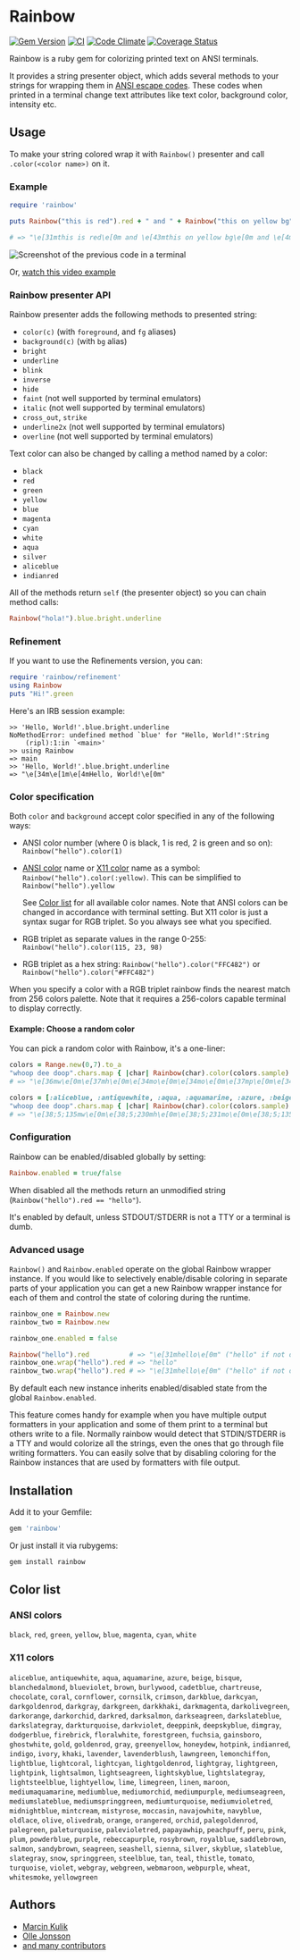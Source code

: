 # Rainbow

[![Gem Version](https://badge.fury.io/rb/rainbow.svg)](https://rubygems.org/gems/rainbow)
[![CI](https://github.com/sickill/rainbow/actions/workflows/ci.yml/badge.svg)](https://github.com/sickill/rainbow/actions/workflows/ci.yml)
[![Code Climate](https://codeclimate.com/github/sickill/rainbow.svg)](https://codeclimate.com/github/sickill/rainbow)
[![Coverage Status](https://coveralls.io/repos/sickill/rainbow/badge.svg)](https://coveralls.io/r/sickill/rainbow)

Rainbow is a ruby gem for colorizing printed text on ANSI terminals.

It provides a string presenter object, which adds several methods to your
strings for wrapping them in [ANSI escape
codes](http://en.wikipedia.org/wiki/ANSI_escape_code). These codes when printed
in a terminal change text attributes like text color, background color,
intensity etc.

## Usage

To make your string colored wrap it with `Rainbow()` presenter and call
`.color(<color name>)` on it.

### Example

```ruby
require 'rainbow'

puts Rainbow("this is red").red + " and " + Rainbow("this on yellow bg").bg(:yellow) + " and " + Rainbow("even bright underlined!").underline.bright

# => "\e[31mthis is red\e[0m and \e[43mthis on yellow bg\e[0m and \e[4m\e[1meven bright underlined!\e[0m"
```

![Screenshot of the previous code in a terminal](https://user-images.githubusercontent.com/132/132943811-93747cc5-bdaf-43a2-a1a4-a1f18e805eba.png)

Or, [watch this video example](https://asciinema.org/a/J928KpHoUQ0sl54ulOSOLE71E?rows=20&speed=2.5)

### Rainbow presenter API

Rainbow presenter adds the following methods to presented string:

* `color(c)` (with `foreground`, and `fg` aliases)
* `background(c)` (with `bg` alias)
* `bright`
* `underline`
* `blink`
* `inverse`
* `hide`
* `faint` (not well supported by terminal emulators)
* `italic` (not well supported by terminal emulators)
* `cross_out`, `strike`
* `underline2x` (not well supported by terminal emulators)
* `overline` (not well supported by terminal emulators)

Text color can also be changed by calling a method named by a color:

* `black`
* `red`
* `green`
* `yellow`
* `blue`
* `magenta`
* `cyan`
* `white`
* `aqua`
* `silver`
* `aliceblue`
* `indianred`

All of the methods return `self` (the presenter object) so you can chain method
calls:

```ruby
Rainbow("hola!").blue.bright.underline
```

### Refinement

If you want to use the Refinements version, you can:

```ruby
require 'rainbow/refinement'
using Rainbow
puts "Hi!".green
```

Here's an IRB session example:

```
>> 'Hello, World!'.blue.bright.underline
NoMethodError: undefined method `blue' for "Hello, World!":String
    (ripl):1:in `<main>'
>> using Rainbow
=> main
>> 'Hello, World!'.blue.bright.underline
=> "\e[34m\e[1m\e[4mHello, World!\e[0m"
```

### Color specification

Both `color` and `background` accept color specified in any
of the following ways:

* ANSI color number (where 0 is black, 1 is red, 2 is green and so on):
  `Rainbow("hello").color(1)`

* [ANSI color](https://en.wikipedia.org/wiki/ANSI_escape_code#Colors) name or [X11 color](https://en.wikipedia.org/wiki/X11_color_names) name as a symbol:
  `Rainbow("hello").color(:yellow)`.
  This can be simplified to `Rainbow("hello").yellow`

  See [Color list](#user-content-color-list) for all available color names.
  Note that ANSI colors can be changed in accordance with terminal setting.
  But X11 color is just a syntax sugar for RGB triplet. So you always see what you specified.

* RGB triplet as separate values in the range 0-255:
  `Rainbow("hello").color(115, 23, 98)`

* RGB triplet as a hex string:
  `Rainbow("hello").color("FFC482")` or `Rainbow("hello").color("#FFC482")`

When you specify a color with a RGB triplet rainbow finds the nearest match
from 256 colors palette. Note that it requires a 256-colors capable terminal to
display correctly.

#### Example: Choose a random color

You can pick a random color with Rainbow, it's a one-liner:

```ruby
colors = Range.new(0,7).to_a
"whoop dee doop".chars.map { |char| Rainbow(char).color(colors.sample) }.join
# => "\e[36mw\e[0m\e[37mh\e[0m\e[34mo\e[0m\e[34mo\e[0m\e[37mp\e[0m\e[34m \e[0m\e[36md\e[0m\e[33me\e[0m\e[34me\e[0m\e[37m \e[0m\e[32md\e[0m\e[35mo\e[0m\e[33mo\e[0m\e[36mp\e[0m"

colors = [:aliceblue, :antiquewhite, :aqua, :aquamarine, :azure, :beige, :bisque, :blanchedalmond, :blueviolet]
"whoop dee doop".chars.map { |char| Rainbow(char).color(colors.sample) }.join
# => "\e[38;5;135mw\e[0m\e[38;5;230mh\e[0m\e[38;5;231mo\e[0m\e[38;5;135mo\e[0m\e[38;5;231mp\e[0m\e[38;5;231m \e[0m\e[38;5;122md\e[0m\e[38;5;231me\e[0m\e[38;5;231me\e[0m\e[38;5;230m \e[0m\e[38;5;122md\e[0m\e[38;5;51mo\e[0m\e[38;5;51mo\e[0m\e[38;5;51mp\e[0m"
```

### Configuration

Rainbow can be enabled/disabled globally by setting:

```ruby
Rainbow.enabled = true/false
```

When disabled all the methods return an unmodified string
(`Rainbow("hello").red == "hello"`).

It's enabled by default, unless STDOUT/STDERR is not a TTY or a terminal is
dumb.

### Advanced usage

`Rainbow()` and `Rainbow.enabled` operate on the global Rainbow wrapper
instance. If you would like to selectively enable/disable coloring in separate
parts of your application you can get a new Rainbow wrapper instance for each
of them and control the state of coloring during the runtime.

```ruby
rainbow_one = Rainbow.new
rainbow_two = Rainbow.new

rainbow_one.enabled = false

Rainbow("hello").red          # => "\e[31mhello\e[0m" ("hello" if not on TTY)
rainbow_one.wrap("hello").red # => "hello"
rainbow_two.wrap("hello").red # => "\e[31mhello\e[0m" ("hello" if not on TTY)
```

By default each new instance inherits enabled/disabled state from the global
`Rainbow.enabled`.

This feature comes handy for example when you have multiple output formatters
in your application and some of them print to a terminal but others write to a
file. Normally rainbow would detect that STDIN/STDERR is a TTY and would
colorize all the strings, even the ones that go through file writing
formatters. You can easily solve that by disabling coloring for the Rainbow
instances that are used by formatters with file output.

## Installation

Add it to your Gemfile:

```ruby
gem 'rainbow'
```

Or just install it via rubygems:

```ruby
gem install rainbow
```

## Color list

### ANSI colors

`black`, `red`, `green`, `yellow`, `blue`, `magenta`, `cyan`, `white`

### X11 colors

`aliceblue`, `antiquewhite`, `aqua`, `aquamarine`, `azure`, `beige`, `bisque`,
`blanchedalmond`, `blueviolet`, `brown`, `burlywood`, `cadetblue`, `chartreuse`,
`chocolate`, `coral`, `cornflower`, `cornsilk`, `crimson`, `darkblue`,
`darkcyan`, `darkgoldenrod`, `darkgray`, `darkgreen`, `darkkhaki`,
`darkmagenta`, `darkolivegreen`, `darkorange`, `darkorchid`, `darkred`,
`darksalmon`, `darkseagreen`, `darkslateblue`, `darkslategray`, `darkturquoise`,
`darkviolet`, `deeppink`, `deepskyblue`, `dimgray`, `dodgerblue`, `firebrick`,
`floralwhite`, `forestgreen`, `fuchsia`, `gainsboro`, `ghostwhite`, `gold`,
`goldenrod`, `gray`, `greenyellow`, `honeydew`, `hotpink`, `indianred`,
`indigo`, `ivory`, `khaki`, `lavender`, `lavenderblush`, `lawngreen`,
`lemonchiffon`, `lightblue`, `lightcoral`, `lightcyan`, `lightgoldenrod`,
`lightgray`, `lightgreen`, `lightpink`, `lightsalmon`, `lightseagreen`,
`lightskyblue`, `lightslategray`, `lightsteelblue`, `lightyellow`, `lime`,
`limegreen`, `linen`, `maroon`, `mediumaquamarine`, `mediumblue`,
`mediumorchid`, `mediumpurple`, `mediumseagreen`, `mediumslateblue`,
`mediumspringgreen`, `mediumturquoise`, `mediumvioletred`, `midnightblue`,
`mintcream`, `mistyrose`, `moccasin`, `navajowhite`, `navyblue`, `oldlace`,
`olive`, `olivedrab`, `orange`, `orangered`, `orchid`, `palegoldenrod`,
`palegreen`, `paleturquoise`, `palevioletred`, `papayawhip`, `peachpuff`,
`peru`, `pink`, `plum`, `powderblue`, `purple`, `rebeccapurple`, `rosybrown`,
`royalblue`, `saddlebrown`, `salmon`, `sandybrown`, `seagreen`, `seashell`,
`sienna`, `silver`, `skyblue`, `slateblue`, `slategray`, `snow`, `springgreen`,
`steelblue`, `tan`, `teal`, `thistle`, `tomato`, `turquoise`, `violet`,
`webgray`, `webgreen`, `webmaroon`, `webpurple`, `wheat`, `whitesmoke`,
`yellowgreen`

## Authors

- [Marcin Kulik](http://ku1ik.com/)
- [Olle Jonsson](https://github.com/olleolleolle)
- [and many contributors](https://github.com/sickill/rainbow/graphs/contributors)
